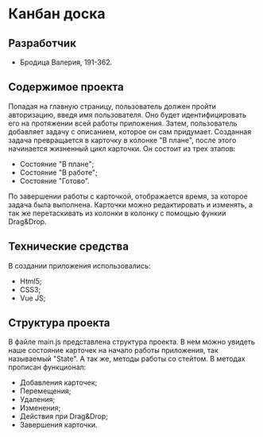 # Канбан доска
## Разработчик

* Бродица Валерия, 191-362.

## Содержимое проекта

Попадая на главную страницу, пользователь должен пройти авторизацию, введя имя пользователя.
Оно будет идентифицировать его на протяжении всей работы приложения.
Затем, пользователь добавляет задачу с описанием, которое он сам придумает.
Созданная задача превращается в карточку в колонке "В плане", после этого начинается жизненный цикл карточки.
Он состоит из трех этапов:

* Состояние "В плане";
* Состояние "В работе";
* Состояние "Готово".

По завершении работы с карточкой, отображается время, за которое задача была выполнена.
Карточки можно редактировать и изменять, а так же перетаскивать из колонки в колонку с помощью функии Drag&Drop.

## Технические средства

В создании приложения использовались:

* Html5;
* CSS3;
* Vue JS;

## Структура проекта

В файле main.js представлена структура проекта.
В нем можно увидеть наше состояние карточек на начало работы приложения, так называемый "State".
А так же, методы работы со стейтом.
В методах прописан функционал:

* Добавления карточек;
* Перемещения;
* Удаления;
* Изменения;
* Действия при Drag&Drop;
* Завершения карточки.